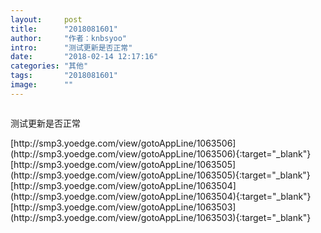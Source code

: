 ```yaml
---
layout:     post
title:      "2018081601"
author:     "作者：knbsyoo"
intro:      "测试更新是否正常"
date:       "2018-02-14 12:17:16"
categories: "其他"
tags:       "2018081601"
image:      ""
---
```

<div style="text-align: center">
<p><img src=""/></p>
</div>
<p class="post-meta">
<span>测试更新是否正常</span>
</p>
[http://smp3.yoedge.com/view/gotoAppLine/1063506](http://smp3.yoedge.com/view/gotoAppLine/1063506){:target="_blank"}
[http://smp3.yoedge.com/view/gotoAppLine/1063505](http://smp3.yoedge.com/view/gotoAppLine/1063505){:target="_blank"}
[http://smp3.yoedge.com/view/gotoAppLine/1063504](http://smp3.yoedge.com/view/gotoAppLine/1063504){:target="_blank"}
[http://smp3.yoedge.com/view/gotoAppLine/1063503](http://smp3.yoedge.com/view/gotoAppLine/1063503){:target="_blank"}


